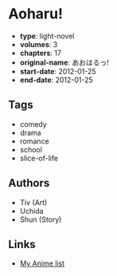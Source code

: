 # Aoharu!

-   **type**: light-novel
-   **volumes**: 3
-   **chapters**: 17
-   **original-name**: あおはるっ!
-   **start-date**: 2012-01-25
-   **end-date**: 2012-01-25

## Tags

-   comedy
-   drama
-   romance
-   school
-   slice-of-life

## Authors

-   Tiv (Art)
-   Uchida
-   Shun (Story)

## Links

-   [My Anime list](https://myanimelist.net/manga/62789/Aoharu)

